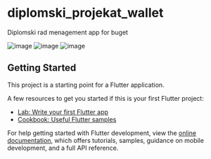 # diplomski_projekat_wallet

Diplomski rad menagement app for buget

![image](https://user-images.githubusercontent.com/23575989/197896140-a582b9f9-10c4-466f-9fbe-0b6aeed5da45.png)
![image](https://user-images.githubusercontent.com/23575989/197896173-4e74efbc-1bd2-4816-babf-eabb60c52da2.png)
![image](https://user-images.githubusercontent.com/23575989/197896205-86564ccc-6f74-4b64-8e36-4d426fc249b8.png)

## Getting Started

This project is a starting point for a Flutter application.

A few resources to get you started if this is your first Flutter project:

- [Lab: Write your first Flutter app](https://docs.flutter.dev/get-started/codelab)
- [Cookbook: Useful Flutter samples](https://docs.flutter.dev/cookbook)

For help getting started with Flutter development, view the
[online documentation](https://docs.flutter.dev/), which offers tutorials,
samples, guidance on mobile development, and a full API reference.
